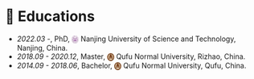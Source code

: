 
# 📖 Educations
- *2022.03 -*, PhD, <img src="/images/njust_logo.png" alt="njust" width="14" height="16" style="vertical-align: middle;"> Nanjing University of Science and Technology, Nanjing, China.
- *2018.09 - 2020.12*, Master, <img src="/images/qfnu_logo.png" alt="qfnu" width="14" height="16" style="vertical-align: middle;"> Qufu Normal University, Rizhao, China.
- *2014.09 - 2018.06*, Bachelor, <img src="/images/qfnu_logo.png" alt="qfnu" width="14" height="16" style="vertical-align: middle;"> Qufu Normal University, Qufu, China.

